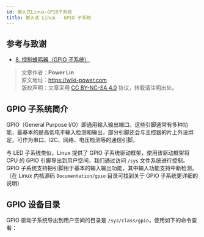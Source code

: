 ```yaml
---
id: 嵌入式Linux-GPIO子系统
title: 嵌入式 Linux - GPIO 子系统
---
```


## 参考与致谢

- [8. 控制蜂鸣器（GPIO 子系统）](https://doc.embedfire.com/linux/stm32mp1/linux_base/zh/latest/linux_app/gpio_subsystem/gpio_subsystem.html)

> 文章作者：**Power Lin**  
> 原文地址：<https://wiki-power.com>  
> 版权声明：文章采用 [CC BY-NC-SA 4.0](https://creativecommons.org/licenses/by/4.0/deed.zh) 协议，转载请注明出处。

## GPIO 子系统简介

GPIO（General Purpose I/O）即通用输入输出端口。这些引脚通常有多种功能，最基本的是高低电平输入检测和输出，部分引脚还会与主控器的片上外设绑定，可作为串口、I2C、网络、电压检测等的通信引脚。

与 LED 子系统类似，Linux 提供了 GPIO 子系统驱动框架，使用该驱动框架将 CPU 的 GPIO 引脚导出到用户空间，我们通过访问 `/sys` 文件系统进行控制。GPIO 子系统支持把引脚用于基本的输入输出功能，其中输入功能支持中断检测。（在 Linux 内核源码 `Documentation/gpio` 目录可找到关于 GPIO 子系统更详细的说明）

## GPIO 设备目录

GPIO 驱动子系统导出到用户空间的目录是 `/sys/class/gpio`，使用如下的命令查看：
